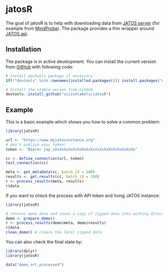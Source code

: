 
# jatosR

<!-- badges: start -->
<!-- badges: end -->

The goal of jatosR is to help with downloading data from [JATOS server](https://www.jatos.org/) 
(for example from [MindProbe](https://mindprobe.eu/)). 
The package provides a thin wrapper around [JATOS api](https://www.jatos.org/JATOS-API.html).

## Installation

The package is in active development. You can install the current version from [GitHub](https://github.com/visionlabels/jatosR) with following code:

``` r
# Install devtools package if necessary
if(!"devtools" %in% rownames(installed.packages())) install.packages("devtools")

# Install the stable verion from GitHub
devtools::install_github("visionlabels/jatosR")

```

## Example

This is a basic example which shows you how to solve a common problem:

``` r
library(jatosR)

url <- "https://www.myjatosinstance.org"
# don't publish your token!
token <- "Bearer jap_xXxXxXxXxXxXxXxXxXxXxXxXxXxXxXxXxXxXx"

cc <- define_connection(url, token)
test_connection(cc)

meta <- get_metadata(cc, batch_id = 100)
results <- get_results(cc, batch_id = 100)
r <- process_results(meta, results)
r$data
```

If you want to check the process with API token and living JATOS instance:

``` r
library(jatosR)

# returns demo data and saves a copy of zipped data into working directory
demo <- prepare_demo()
r <- process_results(demo$meta, demo$results)
r$data
clean_demo() # cleans the local zipped data

```

You can also check the final state by:

``` r
library(dplyr)
library(jatosR)

data("demo_srt_processed")

```
